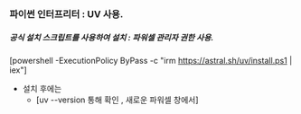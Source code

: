 

### 파이썬 인터프리터 : UV 사용.

##### 공식 설치 스크립트를 사용하여 설치 : 파워셀 관리자 권한 사용.
[powershell -ExecutionPolicy ByPass -c "irm https://astral.sh/uv/install.ps1 | iex"]

- 설치 후에는 
   - [uv --version 통해 확인 ,  새로운 파워셀 창에서]
